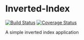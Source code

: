 # Inverted-Index
[![Build Status](https://travis-ci.org/andela-efortune/Inverted-Index.svg?branch=ch-test-refactor)](https://travis-ci.org/andela-efortune/Inverted-Index) [![Coverage Status](https://coveralls.io/repos/andela-efortune/Inverted-Index>/badge.svg?branch=ch-test-refactor)](https://coveralls.io/r/andela-efortune/Inverted-Index)

A simple inverted index application
